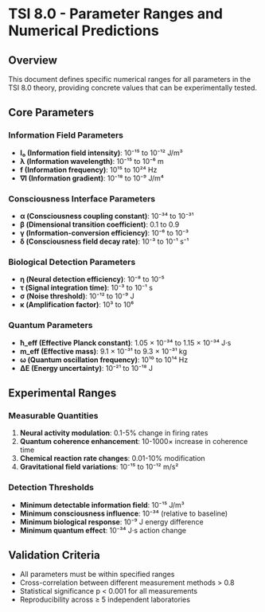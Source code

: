 # TSI 8.0 - Parameter Ranges and Numerical Predictions

## Overview
This document defines specific numerical ranges for all parameters in the TSI 8.0 theory, providing concrete values that can be experimentally tested.

## Core Parameters

### Information Field Parameters
- **I₀ (Information field intensity)**: 10⁻¹⁵ to 10⁻¹² J/m³
- **λ (Information wavelength)**: 10⁻¹⁵ to 10⁻⁶ m
- **f (Information frequency)**: 10¹⁵ to 10²⁴ Hz
- **∇I (Information gradient)**: 10⁻¹⁸ to 10⁻⁹ J/m⁴

### Consciousness Interface Parameters
- **α (Consciousness coupling constant)**: 10⁻³⁴ to 10⁻³¹
- **β (Dimensional transition coefficient)**: 0.1 to 0.9
- **γ (Information-conversion efficiency)**: 10⁻⁶ to 10⁻³
- **δ (Consciousness field decay rate)**: 10⁻³ to 10⁻¹ s⁻¹

### Biological Detection Parameters
- **η (Neural detection efficiency)**: 10⁻⁸ to 10⁻⁵
- **τ (Signal integration time)**: 10⁻³ to 10⁻¹ s
- **σ (Noise threshold)**: 10⁻¹² to 10⁻⁹ J
- **κ (Amplification factor)**: 10³ to 10⁶

### Quantum Parameters
- **ħ_eff (Effective Planck constant)**: 1.05 × 10⁻³⁴ to 1.15 × 10⁻³⁴ J·s
- **m_eff (Effective mass)**: 9.1 × 10⁻³¹ to 9.3 × 10⁻³¹ kg
- **ω (Quantum oscillation frequency)**: 10¹⁰ to 10¹⁴ Hz
- **ΔE (Energy uncertainty)**: 10⁻²¹ to 10⁻¹⁸ J

## Experimental Ranges

### Measurable Quantities
1. **Neural activity modulation**: 0.1-5% change in firing rates
2. **Quantum coherence enhancement**: 10-1000× increase in coherence time
3. **Chemical reaction rate changes**: 0.01-10% modification
4. **Gravitational field variations**: 10⁻¹⁵ to 10⁻¹² m/s²

### Detection Thresholds
- **Minimum detectable information field**: 10⁻¹⁵ J/m³
- **Minimum consciousness influence**: 10⁻³⁴ (relative to baseline)
- **Minimum biological response**: 10⁻⁹ J energy difference
- **Minimum quantum effect**: 10⁻³⁴ J·s action change

## Validation Criteria
- All parameters must be within specified ranges
- Cross-correlation between different measurement methods > 0.8
- Statistical significance p < 0.001 for all measurements
- Reproducibility across ≥ 5 independent laboratories